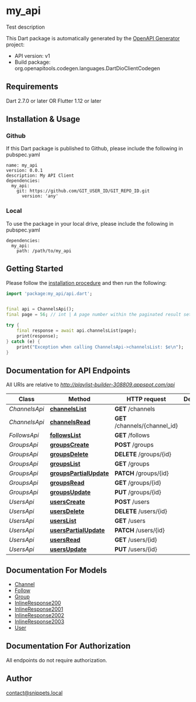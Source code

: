# my_api
Test description

This Dart package is automatically generated by the [OpenAPI Generator](https://openapi-generator.tech) project:

- API version: v1
- Build package: org.openapitools.codegen.languages.DartDioClientCodegen

## Requirements

Dart 2.7.0 or later OR Flutter 1.12 or later

## Installation & Usage

### Github
If this Dart package is published to Github, please include the following in pubspec.yaml
```
name: my_api
version: 0.0.1
description: My API Client
dependencies:
  my_api:
    git: https://github.com/GIT_USER_ID/GIT_REPO_ID.git
      version: 'any'
```

### Local
To use the package in your local drive, please include the following in pubspec.yaml
```
dependencies:
  my_api:
    path: /path/to/my_api
```

## Getting Started

Please follow the [installation procedure](#installation--usage) and then run the following:

```dart
import 'package:my_api/api.dart';


final api = ChannelsApi();
final page = 56; // int | A page number within the paginated result set.

try {
    final response = await api.channelsList(page);
    print(response);
} catch (e) {
    print("Exception when calling ChannelsApi->channelsList: $e\n");
}

```

## Documentation for API Endpoints

All URIs are relative to *http://playlist-builder-308809.appspot.com/api*

Class | Method | HTTP request | Description
------------ | ------------- | ------------- | -------------
*ChannelsApi* | [**channelsList**](doc/ChannelsApi.md#channelslist) | **GET** /channels | 
*ChannelsApi* | [**channelsRead**](doc/ChannelsApi.md#channelsread) | **GET** /channels/{channel_id} | 
*FollowsApi* | [**followsList**](doc/FollowsApi.md#followslist) | **GET** /follows | 
*GroupsApi* | [**groupsCreate**](doc/GroupsApi.md#groupscreate) | **POST** /groups | 
*GroupsApi* | [**groupsDelete**](doc/GroupsApi.md#groupsdelete) | **DELETE** /groups/{id} | 
*GroupsApi* | [**groupsList**](doc/GroupsApi.md#groupslist) | **GET** /groups | 
*GroupsApi* | [**groupsPartialUpdate**](doc/GroupsApi.md#groupspartialupdate) | **PATCH** /groups/{id} | 
*GroupsApi* | [**groupsRead**](doc/GroupsApi.md#groupsread) | **GET** /groups/{id} | 
*GroupsApi* | [**groupsUpdate**](doc/GroupsApi.md#groupsupdate) | **PUT** /groups/{id} | 
*UsersApi* | [**usersCreate**](doc/UsersApi.md#userscreate) | **POST** /users | 
*UsersApi* | [**usersDelete**](doc/UsersApi.md#usersdelete) | **DELETE** /users/{id} | 
*UsersApi* | [**usersList**](doc/UsersApi.md#userslist) | **GET** /users | 
*UsersApi* | [**usersPartialUpdate**](doc/UsersApi.md#userspartialupdate) | **PATCH** /users/{id} | 
*UsersApi* | [**usersRead**](doc/UsersApi.md#usersread) | **GET** /users/{id} | 
*UsersApi* | [**usersUpdate**](doc/UsersApi.md#usersupdate) | **PUT** /users/{id} | 


## Documentation For Models

 - [Channel](doc/Channel.md)
 - [Follow](doc/Follow.md)
 - [Group](doc/Group.md)
 - [InlineResponse200](doc/InlineResponse200.md)
 - [InlineResponse2001](doc/InlineResponse2001.md)
 - [InlineResponse2002](doc/InlineResponse2002.md)
 - [InlineResponse2003](doc/InlineResponse2003.md)
 - [User](doc/User.md)


## Documentation For Authorization

 All endpoints do not require authorization.


## Author

contact@snippets.local

